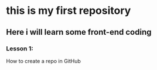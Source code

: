 # this is my first repository
## Here i will learn some front-end coding
### Lesson 1:
How to create a repo in GitHub
